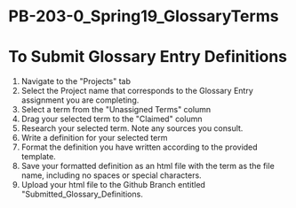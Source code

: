 # PB-203-0_Spring19_GlossaryTerms
<body>
  <h1>To Submit Glossary Entry Definitions</h1>
<ol>
  <li>Navigate to the "Projects" tab</li>
  <li>Select the Project name that corresponds to the Glossary Entry assignment you are completing.</li>
  <li>Select a term from the "Unassigned Terms" column</li>
  <li>Drag your selected term to the "Claimed" column</li>
  <li>Research your selected term. Note any sources you consult.</li>
  <li>Write a definition for your selected term</li>
  <li>Format the definition you have written according to the provided template.</li>
  <li>Save your formatted definition as an html file with the term as the file name, including no spaces or special characters.</li>
  <li>Upload your html file to the Github Branch entitled "Submitted_Glossary_Definitions.</li>
  </ol>
